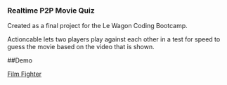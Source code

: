 ### Realtime P2P Movie Quiz

Created as a final project for the Le Wagon Coding Bootcamp.

Actioncable lets two players play against each other in a test for speed to guess the movie based on the video that is shown.

##Demo

<a href="http://www.filmfighter.com"> Film Fighter </a>
